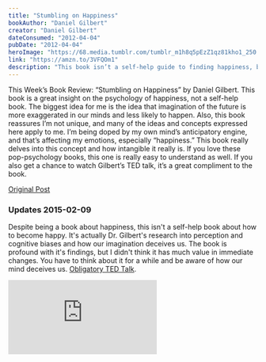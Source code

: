 ```yaml
---
title: "Stumbling on Happiness"
bookAuthor: "Daniel Gilbert"
creator: "Daniel Gilbert"
dateConsumed: "2012-04-04"
pubDate: "2012-04-04"
heroImage: "https://68.media.tumblr.com/tumblr_m1h8q5pEzZ1qz81kho1_250.jpg"
link: "https://amzn.to/3VFQOm1"
description: "This book isn’t a self-help guide to finding happiness, but about how humans make fallacies based on their ability to think they are being rational when in doubt they are not."
---
```


This Week’s Book Review: “Stumbling on Happiness” by Daniel Gilbert. This book is a great insight on the psychology of happiness, not a self-help book. The biggest idea for me is the idea that imagination of the future is more exaggerated in our minds and less likely to happen. Also, this book reassures I’m not unique, and many of the ideas and concepts expressed here apply to me. I’m being doped by my own mind’s anticipatory engine, and that’s affecting my emotions, especially “happiness.” This book really delves into this concept and how intangible it really is. If you love these pop-psychology books, this one is really easy to understand as well. If you also get a chance to watch Gilbert’s TED talk, it’s a great compliment to the book.

[Original Post](https://jermspeaks.com/post/20472464561/this-weeks-book-review-stumbling-on-happiness)

### Updates 2015-02-09

Despite being a book about happiness, this isn't a self-help book about how to become happy. It's actually Dr. Gilbert's research into perception and cognitive biases and how our imagination deceives us. The book is profound with it's findings, but I didn't think it has much value in immediate changes. You have to think about it for a while and be aware of how our mind deceives us. [Obligatory TED Talk](https://www.ted.com/talks/dan_gilbert_the_surprising_science_of_happiness).

<iframe 
  class="aspect-video w-full"
  src="https://embed.ted.com/talks/lang/en/dan_gilbert_the_surprising_science_of_happiness"
  title="YouTube video player"
  frameborder="0"
  allow="accelerometer; autoplay; clipboard-write; encrypted-media; gyroscope; picture-in-picture; web-share"
  allowfullscreen></iframe>